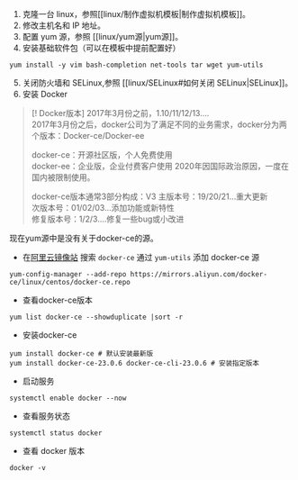 1. 克隆一台 linux，参照[[linux/制作虚拟机模板|制作虚拟机模板]]。
2. 修改主机名和 IP 地址。
3. 配置 yum 源，参照 [[linux/yum源|yum源]]。
4. 安装基础软件包（可以在模板中提前配置好）
```shell
yum install -y vim bash-completion net-tools tar wget yum-utils
```
5. 关闭防火墙和 SELinux,参照 [[linux/SELinux#如何关闭 SELinux|SELinux]]。
6. 安装 Docker
> [! Docker版本]
> 2017年3月份之前，1.10/11/12/13....  
> 2017年3月份之后，docker公司为了满足不同的业务需求，docker分为两个版本：Docker-ce/Docker-ee  
> 
> docker-ce：开源社区版，个人免费使用  
> docker-ee：企业版，企业付费客户使用 2020年因国际政治原因，一度在国内被限制使用。
> 
> docker-ce版本通常3部分构成：V3
> 主版本号：19/20/21...重大更新  
> 次版本号：01/02/03...添加功能或新特性  
> 修复版本号：1/2/3....修复一些bug或小改进

现在yum源中是没有关于docker-ce的源。
- 在[阿里云镜像站](https://developer.aliyun.com/mirror/) 搜索 `docker-ce` 通过 `yum-utils` 添加 docker-ce 源
```shell
yum-config-manager --add-repo https://mirrors.aliyun.com/docker-ce/linux/centos/docker-ce.repo
```
- 查看docker-ce版本
```shell
yum list docker-ce --showduplicate |sort -r
```
- 安装docker-ce
```shell
yum install docker-ce # 默认安装最新版  
yum install docker-ce-23.0.6 docker-ce-cli-23.0.6 # 安装指定版本
```
- 启动服务
```shell
systemctl enable docker --now
```
- 查看服务状态
```shell
systemctl status docker
```
- 查看 docker 版本
```shell
docker -v
```




